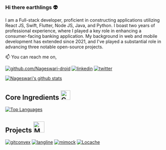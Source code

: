 ### Hi there earthlings :alien:

I am a Full-stack developer, proficient in constructing applications utilizing React JS, Swift, Flutter, Node JS, Java, and Python. I boast two years of professional experience, where I played a key role in enhancing a consumer-facing banking application. My background in web and mobile development has extended since 2021, and I've played a substantial role in advancing three notable open-source projects.

📫 You can reach me on,

[![github.com/Nageswari-droid](https://img.shields.io/badge/GitHub-100000?style=for-the-badge&logo=github&logoColor=white)](https://github.com/Nageswari-droid)
[![linkedin](https://img.shields.io/badge/Linkedin-0077b5?style=for-the-badge&logo=linkedin&logoColor=white
)](https://www.linkedin.com/in/nageswari-sv)
[![twitter](https://img.shields.io/badge/Twitter-1DA1F2?style=for-the-badge&logo=twitter&logoColor=white
)](https://twitter.com/coolnacha99)

[![Nageswari's github stats](https://github-readme-stats.vercel.app/api?username=Nageswari-droid&count_private=true&theme=merko)](https://github.com/Nageswari-droid)

## Core Ingredients <img src="https://raw.githubusercontent.com/Tarikul-Islam-Anik/Animated-Fluent-Emojis/master/Emojis/Travel%20and%20places/Compass.png" alt="Compass" width="30" height="30" />

[![Top Languages](https://github-readme-stats.vercel.app/api/top-langs/?username=Nageswari-droid&layout=compact&theme=merko&hide=css,html)](https://github.com/Nageswari-droid)

## Projects <img src="https://raw.githubusercontent.com/Tarikul-Islam-Anik/Animated-Fluent-Emojis/master/Emojis/People%20with%20professions/Man%20Technologist%20Light%20Skin%20Tone.png" alt="Man Technologist Light Skin Tone" width="35" height="35" /> 

[![gitconvex](https://github-readme-stats-git-master.neel1996.vercel.app/api/pin/?username=neel1996&repo=gitconvex&theme=onedark)](https://github.com/neel1996/gitconvex)
[![langline](https://github-readme-stats-git-master.neel1996.vercel.app/api/pin/?username=neel1996&repo=langline&theme=onedark)](https://github.com/neel1996/langline)
[![mimock](https://github-readme-stats-git-master.neel1996.vercel.app/api/pin/?username=arbindo&repo=mimock&theme=onedark)](https://github.com/arbindo/mimock)
[![Locache](https://github-readme-stats-git-master.Nageswari-droid.vercel.app/api/pin/?username=Nageswari-droid&repo=Locache&theme=onedark)](https://github.com/Nageswari-droid/Locache)



